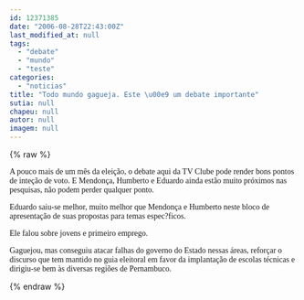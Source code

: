 ```yaml
---
id: 12371385
date: "2006-08-28T22:43:00Z"
last_modified_at: null
tags:
  - "debate"
  - "mundo"
  - "teste"
categories:
  - "noticias"
title: "Todo mundo gagueja. Este \u00e9 um debate importante"
sutia: null
chapeu: null
autor: null
imagem: null
---
```

{% raw %}
<p><P><FONT face=Verdana>A pouco mais de um mês da eleição, o debate aqui da TV Clube pode render bons pontos de inteção de voto. E Mendonça, Humberto e Eduardo ainda estão muito próximos nas pesquisas, não podem perder qualquer ponto.</FONT></P></p>
<p><P><FONT face=Verdana>Eduardo saiu-se melhor, muito melhor que Mendonça e Humberto neste bloco de apresentação de suas propostas para temas espec?ficos.</FONT></P></p>
<p><P><FONT face=Verdana>Ele falou sobre jovens e primeiro emprego. </FONT></P></p>
<p><P><FONT face=Verdana>Gaguejou, mas conseguiu atacar falhas do governo do Estado nessas áreas, reforçar o discurso que tem mantido no guia eleitoral em favor da implantação de escolas técnicas e dirigiu-se bem às diversas regiões de Pernambuco.</FONT></P> </p>
{% endraw %}